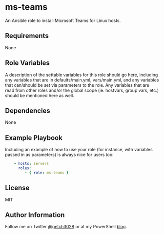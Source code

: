ms-teams
========

An Ansible role to install Microsoft Teams for Linux hosts. 

Requirements
------------

None

Role Variables
--------------

A description of the settable variables for this role should go here, including
any variables that are in defaults/main.yml, vars/main.yml, and any variables
that can/should be set via parameters to the role. Any variables that are read
from other roles and/or the global scope (ie. hostvars, group vars, etc.) should
be mentioned here as well.

Dependencies
------------

None

Example Playbook
----------------

Including an example of how to use your role (for instance, with variables
passed in as parameters) is always nice for users too:

``` yaml
    - hosts: servers
      roles:
         - { role: ms-teams }
```

License
-------

MIT

Author Information
------------------

Follow me on Twitter [@getch3028](https://twitter.com/getch3028) or at my PowerShell [blog](https://powershell.getchell.org).
